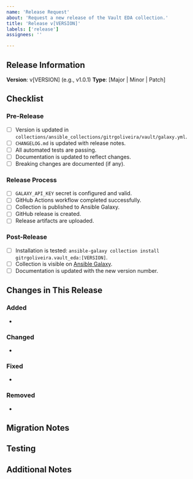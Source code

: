 ```yaml
---
name: 'Release Request'
about: 'Request a new release of the Vault EDA collection.'
title: 'Release v[VERSION]'
labels: ['release']
assignees: ''

---
```


## Release Information

**Version**: v[VERSION] (e.g., v1.0.1)
**Type**: [Major | Minor | Patch]

## Checklist

### Pre-Release
- [ ] Version is updated in `collections/ansible_collections/gitrgoliveira/vault/galaxy.yml`.
- [ ] `CHANGELOG.md` is updated with release notes.
- [ ] All automated tests are passing.
- [ ] Documentation is updated to reflect changes.
- [ ] Breaking changes are documented (if any).

### Release Process
- [ ] `GALAXY_API_KEY` secret is configured and valid.
- [ ] GitHub Actions workflow completed successfully.
- [ ] Collection is published to Ansible Galaxy.
- [ ] GitHub release is created.
- [ ] Release artifacts are uploaded.

### Post-Release
- [ ] Installation is tested: `ansible-galaxy collection install gitrgoliveira.vault_eda:[VERSION]`.
- [ ] Collection is visible on [Ansible Galaxy](https://galaxy.ansible.com/gitrgoliveira/vault).
- [ ] Documentation is updated with the new version number.

## Changes in This Release

### Added
-

### Changed
-

### Fixed
-

### Removed
-

## Migration Notes

<!-- Provide instructions for users upgrading from previous versions. -->

## Testing

<!-- Describe the testing performed for this release. -->

## Additional Notes

<!-- Include any other relevant information about this release. -->